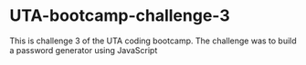 # UTA-bootcamp-challenge-3
This is challenge 3 of the UTA coding bootcamp. The challenge was to build a password generator using JavaScript

